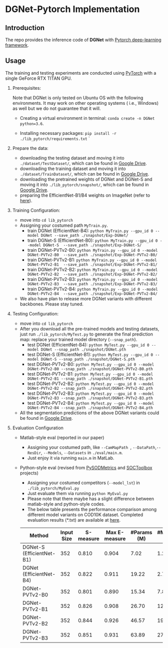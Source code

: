 # DGNet-Pytorch Implementation

## Introduction

The repo provides the inference code of **DGNet** with [Pytorch deep-learning framework](https://github.com/pytorch/pytorch).

## Usage

The training and testing experiments are conducted using [PyTorch](https://github.com/pytorch/pytorch) with a single GeForce RTX TITAN GPU.

1. Prerequisites:

   Note that DGNet is only tested on Ubuntu OS with the following environments. It may work on other operating systems (
   i.e., Windows) as well but we do not guarantee that it will.

    + Creating a virtual environment in terminal: `conda create -n DGNet python=3.6`.

    + Installing necessary packages: `pip install -r ./lib_pytorch/requirements.txt`
      `

2. Prepare the data:

    + downloading the testing dataset and moving it into `./dataset/TestDataset/`, which can be found in [Google Drive](https://drive.google.com/file/d/1L4zo8Mml08Q2sDPnqT01Nqxx4wv6FMDa/view?usp=sharing).
    + downloading the training dataset and moving it into `./dataset/TrainDataset/`, which can be found in [Google Drive](https://drive.google.com/file/d/11-5bBnfVal03D74dtRlJUpuWfmVLc8x9/view?usp=sharing).
    + downloading the pretrained weights of DGNet and DGNet-S and moving it into `./lib_pytorch/snapshot/`, which can be found in [Google Drive](https://drive.google.com/file/d/1ynUqt6DIHWQv7dT0vIbSOANtZsVvFdHs/view?usp=sharing).
    + preparing the EfficientNet-B1/B4 weights on ImageNet (refer to [here](https://github.com/GewelsJI/DGNet/blob/00e4d2b54667eb71f734f60d46fffe47fbf2725e/lib/utils.py#L556)).

3. Training Configuration:
    + move into `cd lib_pytorch`
    + Assigning your costumed path `MyTrain.py`.
        + train DGNet (EfficientNet-B4): `python MyTrain.py --gpu_id 0 --model DGNet --save_path ./snapshot/Exp-DGNet/`
        + train DGNet-S (EfficientNet-B0): `python MyTrain.py --gpu_id 0 --model DGNet-S  --save_path ./snapshot/Exp-DGNet-S/`
        + train DGNet-PVTv2-B0: `python MyTrain.py --gpu_id 0 --model DGNet-PVTv2-B0  --save_path ./snapshot/Exp-DGNet-PVTv2-B0/`
        + train DGNet-PVTv2-B1: `python MyTrain.py --gpu_id 0 --model DGNet-PVTv2-B1  --save_path ./snapshot/Exp-DGNet-PVTv2-B1/`
        + train DGNet-PVTv2-B2: `python MyTrain.py --gpu_id 0 --model DGNet-PVTv2-B2  --save_path ./snapshot/Exp-DGNet-PVTv2-B2/`
        + train DGNet-PVTv2-B3: `python MyTrain.py --gpu_id 0 --model DGNet-PVTv2-B3  --save_path ./snapshot/Exp-DGNet-PVTv2-B3/`
        + train DGNet-PVTv2-B4: `python MyTrain.py --gpu_id 0 --model DGNet-PVTv2-B4  --save_path ./snapshot/Exp-DGNet-PVTv2-B4/`
    + We also have plan to release more DGNet variants with different backbones. Please stay tuned.

4. Testing Configuration:
    + move into `cd lib_pytorch`
    + After you download all the pre-trained models and testing datasets, just run `./lib_pytorch/MyTest.py` to generate the final
      prediction map: replace your trained model directory (`--snap_path`).
        + test DGNet (EfficientNet-B4): `python MyTest.py --gpu_id 0 --model DGNet --snap_path ./snapshot/DGNet.pth`
        + test DGNet-S (EfficientNet-B1): `python MyTest.py --gpu_id 0 --model DGNet-S --snap_path ./snapshot/DGNet-S.pth`
        + test DGNet-PVTv2-B0: `python MyTest.py --gpu_id 0 --model DGNet-PVTv2-B0 --snap_path ./snapshot/DGNet-PVTv2-B0.pth`
        + test DGNet-PVTv2-B1: `python MyTest.py --gpu_id 0 --model DGNet-PVTv2-B1 --snap_path ./snapshot/DGNet-PVTv2-B1.pth`
        + test DGNet-PVTv2-B2: `python MyTest.py --gpu_id 0 --model DGNet-PVTv2-B2 --snap_path ./snapshot/DGNet-PVTv2-B2.pth`
        + test DGNet-PVTv2-B3: `python MyTest.py --gpu_id 0 --model DGNet-PVTv2-B3 --snap_path ./snapshot/DGNet-PVTv2-B3.pth`
        + test DGNet-PVTv2-B4: `python MyTest.py --gpu_id 0 --model DGNet-PVTv2-B4 --snap_path ./snapshot/DGNet-PVTv2-B4.pth`
    + All the segmentation predictions of the above DGNet variants could be found in [Google Drive](https://drive.google.com/file/d/1LNqfZ3mYkNjtM3xG4tzZSee1WQMBPmDj/view?usp=sharing).

5. Evaluation Configuration
    + Matlab-style eval (reported in our paper)
        + Assigning your costumed path, like `--CamMapPath `, `--DataPath`,`--ResDir`, `--Models`, `--Datasets` in `./eval/main.m`.
        + Just enjoy it via running `main.m` in MatLab.
    + Python-style eval (revised from [PySODMetrics](https://github.com/lartpang/PySODMetrics) and [SOCToolbox](https://github.com/mczhuge/SOCToolbox) projects)
        + Assigning your costumed competitors (`--model_lst`) in `./lib_pytorch/MyEval.py`
        + Just evaluate them via running  `python MyEval.py`
        + Please note that there maybe has a slight difference between matlab-style and python-style codes.
        + The below table presents the performance comparison among different model variants on COD10K dataset. Completed evaluation results (*.txt) are available at [here](https://github.com/GewelsJI/DGNet/tree/main/lib_pytorch/eval_txt/20221103_DGNet_benchmark).

      | Method         | Input Size | S-measure | Max E-measure | #Params (M)  | #MACs (G) | Results Download | Checkpoint Download |
      |---|---|---|---|---|---|---|---|
      | DGNet-S (EfficientNet-B1)        |  352 |   0.810   |     0.904     |     7.02    |     1.20    | [GoogleDrive](https://drive.google.com/file/d/1so0wsQmJIfi4IAtWYcdfk_3Z3TWHyOuh/view?usp=sharing) | [GoogleDrive-32M](https://drive.google.com/file/d/1dEVmkTtrnuKm57tbwDGwoaopmBmhJwbb/view?usp=sharing) |
      | DGNet (EfficientNet-B4)         |  352 |   0.822   |     0.911     |    19.22    |     2.77    | [GoogleDrive](https://drive.google.com/file/d/1VFM3tWsHrhzIeujodR6ql18DlxVKpI3e/view?usp=sharing) | [GoogleDrive-80M](https://drive.google.com/file/d/136-nbdodomrfO0TcHah84W9gA-PHJDfZ/view?usp=drive_link) |
      | DGNet-PVTv2-B0 |  352 |   0.801   |     0.890     |    15.34    |     7.86    | [GoogleDrive](https://drive.google.com/file/d/1OVq-mEO2bTtB6YGuoo5Zdh9PvWuqJl8v/view?usp=sharing) | [GoogleDrive-16M](https://drive.google.com/file/d/1972kvkDyyVJl4IPwvAMYKGmgOq0tjf-y/view?usp=drive_link) |
      | DGNet-PVTv2-B1 |  352 |   0.826   |     0.908     |    26.70   |     12.45    | [GoogleDrive](https://drive.google.com/file/d/1J-eSTjjEX8nVIS8lHaM7Jd1zFHquESRR/view?usp=sharing) | [GoogleDrive-60M](https://drive.google.com/file/d/1qQYVfITH6AeBQiNWcckqHlcepKurJejz/view?usp=drive_link) |
      | DGNet-PVTv2-B2 |  352 |   0.844   |     0.926     |    46.57    |     19.38    | [GoogleDrive](https://drive.google.com/file/d/10FTWjj3_Gyq-7V_2c9BSgieG2a9lTqMQ/view?usp=sharing) | [GoogleDrive-104M](https://drive.google.com/file/d/1yXX4-qj6RUVvvokQDZvQM6CQ9MhF15dg/view?usp=drive_link) |
      | DGNet-PVTv2-B3 |  352 |   0.851   |     0.931     |    63.89    |     27.08    | [GoogleDrive](https://drive.google.com/file/d/1H2nAnmlv7eD_Ef4zF8t2SUYL6-jO44mX/view?usp=sharing) | [GoogleDrive-180M](https://drive.google.com/file/d/1TntFFGF3eWfEc77208KO4D949otuhoJ_/view?usp=drive_link) |



